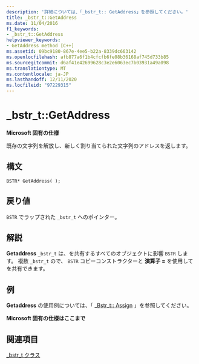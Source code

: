 ```yaml
---
description: '詳細については、「_bstr_t:: GetAddress」を参照してください。'
title: _bstr_t::GetAddress
ms.date: 11/04/2016
f1_keywords:
- _bstr_t::GetAddress
helpviewer_keywords:
- GetAddress method [C++]
ms.assetid: 09bc9180-867e-4ee5-b22a-8339dc663142
ms.openlocfilehash: afb877a6f1b4cfcfb6fe08b36168af745d733b85
ms.sourcegitcommit: d6af41e42699628c3e2e6063ec7b03931a49a098
ms.translationtype: MT
ms.contentlocale: ja-JP
ms.lasthandoff: 12/11/2020
ms.locfileid: "97229315"
---
```

# <a name="_bstr_tgetaddress"></a>_bstr_t::GetAddress

**Microsoft 固有の仕様**

既存の文字列を解放し、新しく割り当てられた文字列のアドレスを返します。

## <a name="syntax"></a>構文

```
BSTR* GetAddress( );
```

## <a name="return-value"></a>戻り値

`BSTR` でラップされた `_bstr_t` へのポインター。

## <a name="remarks"></a>解説

**Getaddress** `_bstr_t` は、を共有するすべてのオブジェクトに影響 `BSTR` します。 複数 `_bstr_t` ので、 `BSTR` コピーコンストラクターと **演算子 =** を使用してを共有できます。

## <a name="example"></a>例

**Getaddress** の使用例については、「 [_Bstr_t:: Assign](../cpp/bstr-t-assign.md) 」を参照してください。

**Microsoft 固有の仕様はここまで**

## <a name="see-also"></a>関連項目

[_bstr_t クラス](../cpp/bstr-t-class.md)

